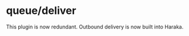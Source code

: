 queue/deliver
=============

This plugin is now redundant. Outbound delivery is now built into Haraka.